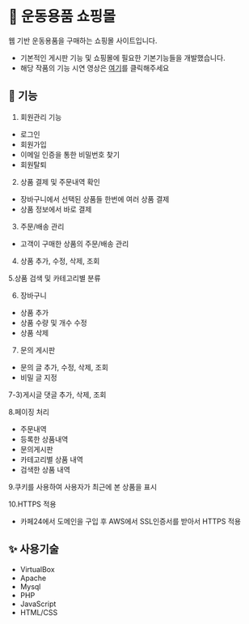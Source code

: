 # 🛒 운동용품 쇼핑몰 
웹 기반 운동용품을 구매하는 쇼핑몰 사이트입니다.
 - 기본적인 게시판 기능 및 쇼핑몰에 필요한 기본기능들을 개발했습니다.
 - 해당 작품의 기능 시연 영상은 [여기](https://www.youtube.com/watch?v=Netzf92yAhk&list=PLWDhN6G_D-HoaL9lhjv82jFgG4wDM8Z7r&index=11)를 클릭해주세요
  
  ## 🧾 기능
1. 회원관리 기능
- 로그인
- 회원가입
- 이메일 인증을 통한 비밀번호 찾기
- 회원탈퇴

2. 상품 결제 및 주문내역 확인 
- 장바구니에서 선택된 상품들 한번에 여러 상품 결제
- 상품 정보에서 바로 결제

3. 주문/배송 관리
- 고객이 구매한 상품의 주문/배송 관리

4. 상품 추가, 수정, 삭제, 조회 

  5.상품 검색 및 카테고리별 분류


6. 장바구니
- 상품 추가
- 상품 수량 및 개수 수정
- 상품 삭제

7. 문의 게시판
- 문의 글 추가, 수정, 삭제, 조회
- 비밀 글 지정

7-3)게시글 댓글 추가, 삭제, 조회

8.페이징 처리
- 주문내역
- 등록한 상품내역
- 문의게시판
- 카테고리별 상품 내역
- 검색한 상품 내역

9.쿠키를 사용하여 사용자가  최근에 본 상품을 표시

10.HTTPS 적용
- 카페24에서 도메인을 구입 후 AWS에서 SSL인증서를 받아서 HTTPS 적용


  
## ✨ 사용기술
  
 - VirtualBox
 - Apache
 - Mysql
 - PHP
 - JavaScript
 - HTML/CSS 
